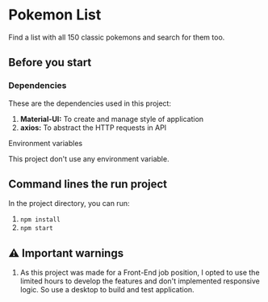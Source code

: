 # Pokemon List

Find a list with all 150 classic pokemons and search for them too.

## Before you start

### Dependencies

These are the dependencies used in this project:

1. **Material-UI:** To create and manage style of application
2. **axios:** To abstract the HTTP requests in API

Environment variables

This project don't use any environment variable.

## Command lines the run project

In the project directory, you can run:

1. `npm install`
2. `npm start`

## :warning: Important warnings

1. As this project was made for a Front-End job position, I opted to use the limited hours to develop the features and don't implemented responsive logic. So use a desktop to build and test application.
